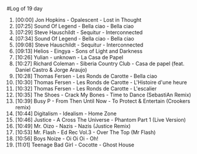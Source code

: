 #Log of 19 day

1. [00:00] Jon Hopkins - Opalescent - Lost in Thought
1. [07:25] Sound Of Legend - Bella ciao - Bella ciao
1. [07:29] Steve Hauschildt - Sequitur - Interconnected
1. [07:34] Sound Of Legend - Bella ciao - Bella ciao
1. [09:08] Steve Hauschildt - Sequitur - Interconnected
1. [09:13] Helios - Eingya - Sons of Light and Darkness
1. [10:26] Yulian - unknown - La Casa de Papel
1. [10:27] Richard Coleman - Siberia Country Club - Casa de papel (feat. Daniel Castro & Jorge Araujo)
1. [10:28] Thomas Fersen - Les Ronds de Carotte - Bella ciao
1. [10:30] Thomas Fersen - Les Ronds de Carotte - L'Histoire d'une heure
1. [10:32] Thomas Fersen - Les Ronds de Carotte - L'escalier
1. [10:35] The Shoes - Crack My Bones - Time to Dance (SebastiAn Remix)
1. [10:39] Busy P - From Then Until Now - To Protect & Entertain (Crookers remix)
1. [10:44] Digitalism - Idealism - Home Zone
1. [10:46] Justice - A Cross The Universe - Phantom Part 1 (Live Version)
1. [10:49] Mr. Oizo - Nazis - Nazis (Justice Remix)
1. [10:53] Mr. Flash - Ed Rec Vol.3 - Over The Top (Mr Flash)
1. [10:56] Boys Noize - Oi Oi Oi - Oh!
1. [11:01] Teenage Bad Girl - Cocotte - Ghost House
